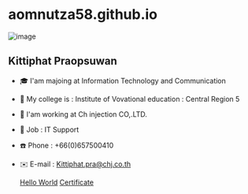 # aomnutza58.github.io

![image](https://github.com/aomnutza58/aomnutza58.github.io/assets/86311377/1d794d36-afd9-4afa-975f-627c93cb0186)


## Kittiphat Praopsuwan
+ 🎓 I'am majoing at Information Technology and Communication
+ 🏫 My college is : Institute of Vovational education : Central Region 5
+ 🏢 I'am working at Ch injection CO,.LTD.
+ 💼 Job : IT Support
+ ☎️ Phone : +66(0)657500410
+ ✉️ E-mail : Kittiphat.pra@chj.co.th

  [Hello World](HelloWorld.md)
  [Certificate](Cert.md)
